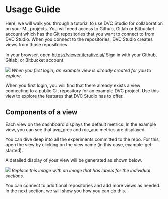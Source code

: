 # Usage Guide
Here, we will walk you through a tutorial to use DVC Studio for collaboration on your ML projects. You will need access to Github, Gitlab or Bitbucket account which has the Git repositories that you want to connect to from DVC Studio. When you connect to the repositories, DVC Studio creates views from those repositories.

In your browser, open https://viewer.iterative.ai/ Sign in with your Github, Gitlab, or Bitbucket account.

![](/img/studio/login_home.png) _When you first login, an example view is already created for you to explore._

When you first login, you will find that there already exists a view connecting to a public Git repository for an example DVC project. Use this view to explore the features that DVC Studio has to offer.

## Components of a view
Each view on the dashboard displays the default metrics. In the example view, you can see that avg_prec and roc_auc metrics are displayed.

You can dive deep into all the experiments committed to the repo. For this, open the view by clicking on the view name (in this case, example-get-started).

A detailed display of your view will be generated as shown below.

![](/img/studio/main.png) _Replace this image with an image that has labels for the individual sections._

You can connect to additional repositories and add more views as needed. In the next section, we will show you how you can do this.
